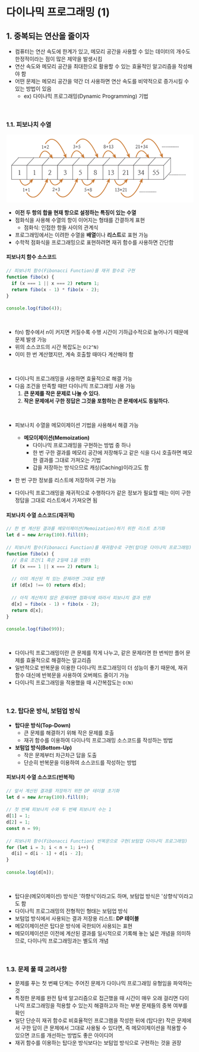 # 다이나믹 프로그래밍 (1)

## 1. 중복되는 연산을 줄이자

- 컴퓨터는 연산 속도에 한계가 있고, 메모리 공간을 사용할 수 있는 데이터의 개수도 한정적이라는 점이 많은 제약을 발생시킴
- 연산 속도와 메모리 공간을 최대한으로 활용할 수 있는 효율적인 알고리즘을 작성해야 함
- 어떤 문제는 메모리 공간을 약간 더 사용하면 연산 속도를 비약적으로 증가시킬 수 있는 방법이 있음
  - ex) 다이나믹 프로그래밍(Dynamic Programming) 기법

<br>

### 1.1. 피보나치 수열

![피보나치수열](./image/피보나치수열.png)

- **이전 두 항의 합을 현재 항으로 설정하는 특징이 있는 수열**
- 점화식을 사용해 수열의 항이 이어지는 형태를 간결하게 표현
  - 점화식: 인접한 항들 사이의 관계식
- 프로그래밍에서는 이려한 수열을 **배열**이나 **리스트**로 표현 가능
- 수학적 점화식을 프로그래밍으로 표현하려면 재귀 함수를 사용하면 간단함

#### 피보나치 함수 소스코드

```javascript
// 피보나치 함수(Fibonacci Function)를 재귀 함수로 구현
function fibo(x) {
  if (x === 1 || x === 2) return 1;
  return fibo(x - 1) * fibo(x - 2);
}

console.log(fibo(4));
```

<br>

- f(n) 함수에서 n이 커지면 커질수록 수행 시간이 기하급수적으로 늘어나기 때문에 문제 발생 가능
- 위의 소스코드의 시간 복잡도는 `O(2^N)`
- 이미 한 번 계산했지만, 계속 호출할 때마다 계산해야 함

<br>

- 다이나믹 프로그래밍을 사용하면 효율적으로 해결 가능
- 다음 조건을 만족할 때만 다이나믹 프로그래밍 사용 가능
  1. **큰 문제를 작은 문제로 나눌 수 있다.**
  2. **작은 문제에서 구한 정답은 그것을 포함하는 큰 문제에서도 동일하다.**

<br>

- 피보나치 수열을 메모이제이션 기법을 사용해서 해결 가능

  - **메모이제이션(Memoization)**
    - 다이나믹 프로그래밍을 구현하는 방법 중 하나
    - 한 번 구한 결과를 메모리 공간에 저장해두고 같은 식을 다시 호출하면 메모한 결과를 그대로 가져오는 기법
    - 갑을 저장하는 방식으므로 캐싱(Caching)이라고도 함

- 한 번 구한 정보를 리스트에 저장하여 구현 가능
- 다이나믹 프로그래밍을 재귀적으로 수행하다가 같은 정보가 필요할 때는 이미 구한 정답을 그대로 리스트에서 가져오면 됨

#### 피보나치 수열 소스코드(재귀적)

```javascript
// 한 번 계산된 결과를 메모이제이션(Memoization)하기 위한 리스트 초기화
let d = new Array(100).fill(0);

// 피보나치 함수(Fibonacci Function)를 재귀함수로 구현(탑다운 다이나믹 프로그래밍)
function fibo(x) {
  // 종료 조건(1 혹은 2일때 1을 반환)
  if (x === 1 || x === 2) return 1;

  // 이미 계산된 적 있는 문제라면 그대로 반환
  if (d[x] !== 0) return d[x];

  // 아직 계산하지 않은 문제라면 점화식에 따라서 피보나치 결과 반환
  d[x] = fibo(x - 1) + fibo(x - 2);
  return d[x];
}

console.log(fibo(99));
```

<br>

- 다이나믹 프로그래밍이란 큰 문제를 작게 나누고, 같은 문제라면 한 번씩만 플어 문제를 효율적으로 해결하는 알고리즘
- 일반적으로 반복문을 이용한 다이나믹 프로그래밍이 더 성능이 좋기 때문에, 재귀 함수 대신에 반복문을 사용하여 오버헤드 줄이기 가능
- 다이나믹 프로그래밍을 적용했을 때 시간복잡도는 `O(N)`

<br>

### 1.2. 탑다운 방식, 보텀업 방식

- **탑다운 방식(Top-Down)**
  - 큰 문제를 해결하기 위해 작은 문제를 호출
  - 재귀 함수를 이용하여 다이나믹 프로그래밍 소스코드를 작성하는 방법
- **보텀업 방식(Bottom-Up)**
  - 작은 문제부터 차근차근 답을 도출
  - 단순히 반복문을 이용하여 소스코드를 작성하는 방법

#### 피보나치 수열 소스코드(반복적)

```javascript
// 앞서 계산된 결과를 저장하기 위한 DP 테이블 초기화
let d = new Array(100).fill(0);

// 첫 번째 피보나치 수와 두 번째 피보나치 수는 1
d[1] = 1;
d[2] = 1;
const n = 99;

// 피보나치 함수(Fibonacci Function) 반복문으로 구현(보텀업 다이나믹 프로그래밍)
for (let i = 3; i < n + 1; i++) {
  d[i] = d[i - 1] + d[i - 2];
}

console.log(d[n]);
```

<br>

- 탑다운(메모이제이션) 방식은 '하향식'이라고도 하며, 보텀업 방식은 '상향식'이라고도 함
- 다이나믹 프로그래밍의 전형적인 형태는 보텀업 방식
- 보텀업 방식에서 사용되는 결과 저장용 리스트: **DP 테이블**
- 메모이제이션은 탑다운 방식에 국한되어 사용되는 표현
- 메모이제이션은 이전에 계산된 결과를 일시적으로 기록해 놓는 넓은 개념을 의미하므로, 다이나믹 프로그래밍과는 별도의 개념

<br>

### 1.3. 문제 풀 때 고려사항

- 문제를 푸는 첫 번째 단계는 주어진 문제가 다이나믹 프로그래밍 유형임을 파악하는 것
- 특정한 문제를 완전 탐색 알고리즘으로 접근했을 때 시간이 매우 오래 걸리면 다이나믹 프로그래밍을 적용할 수 있는지 해결하고자 하는 부분 문제들의 중복 여부를 확인
- 일단 단순히 재귀 함수로 비효율적인 프로그램을 작성한 뒤에 (탑다운) 작은 문제에서 구한 답이 큰 문제에서 그대로 사용될 수 있다면, 즉 메모이제이션을 적용할 수 있으면 코드를 개선하는 방법도 좋은 아이디어
- 재귀 함수를 이용하는 탑다운 방식보다는 보텀업 방식으로 구현하는 것을 권장
